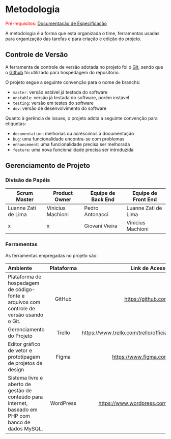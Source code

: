 
# Metodologia

<span style="color:red">Pré-requisitos: <a href="2-Especificação do Projeto.md"> Documentação de Especificação</a></span>

A metodologia é a forma que esta organizada o time, ferramentas usadas para organização das tarefas e para criação e edição do projeto.

## Controle de Versão

A ferramenta de controle de versão adotada no projeto foi o
[Git](https://git-scm.com/), sendo que o [Github](https://github.com)
foi utilizado para hospedagem do repositório.

O projeto segue a seguinte convenção para o nome de branchs:

- `master`: versão estável já testada do software
- `unstable`: versão já testada do software, porém instável
- `testing`: versão em testes do software
- `dev`: versão de desenvolvimento do software

Quanto à gerência de issues, o projeto adota a seguinte convenção para
etiquetas:

- `documentation`: melhorias ou acréscimos à documentação
- `bug`: uma funcionalidade encontra-se com problemas
- `enhancement`: uma funcionalidade precisa ser melhorada
- `feature`: uma nova funcionalidade precisa ser introduzida

## Gerenciamento de Projeto

### Divisão de Papéis



| Scrum Master	  |   Product Owner    |         Equipe de Back End     |    Equipe de Front End    |
|--------------------|-----------------------------------------|-------------------------------------------|-------------|
| Luanne Zati de Lima  |    Vinicius Machioni     |           Pedro Antonacci             |    Luanne Zati de Lima   |
| x  |   x            |         Giovani Vieira              |    Vinicius Machioni   |



### Ferramentas

As ferramentas empregadas no projeto são:


|   Ambiente   |  Plataforma  |    Link de Acesso    |
| :---         |     :---:      |          ---: |
| Plataforma de hospedagem de código-fonte e arquivos com controle de versão usando o Git.    | GitHub     | https://github.com    |
| Gerenciamento do Projeto     | Trello       | https://www.trello.com/trello/official      |
| Editor gráfico de vetor e prototipagem de projetos de design     | Figma         | https://www.figma.com      |
| Sistema livre e aberto de gestão de conteúdo para internet, baseado em PHP com banco de dados MySQL. |  WordPress | https://www.wordpress.com/      |





